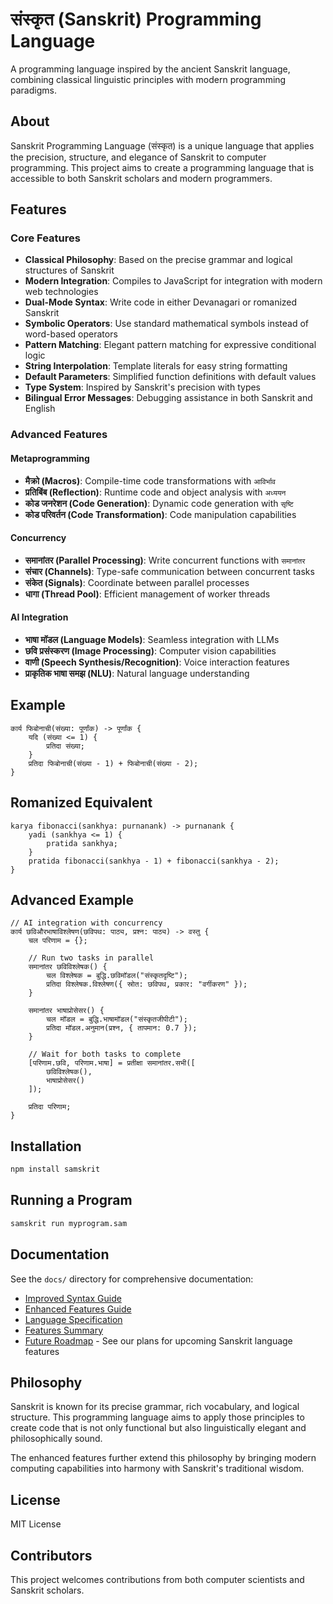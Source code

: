# संस्कृत (Sanskrit) Programming Language

A programming language inspired by the ancient Sanskrit language, combining classical linguistic principles with modern programming paradigms.

## About

Sanskrit Programming Language (संस्कृत) is a unique language that applies the precision, structure, and elegance of Sanskrit to computer programming. This project aims to create a programming language that is accessible to both Sanskrit scholars and modern programmers.

## Features

### Core Features
- **Classical Philosophy**: Based on the precise grammar and logical structures of Sanskrit
- **Modern Integration**: Compiles to JavaScript for integration with modern web technologies
- **Dual-Mode Syntax**: Write code in either Devanagari or romanized Sanskrit
- **Symbolic Operators**: Use standard mathematical symbols instead of word-based operators
- **Pattern Matching**: Elegant pattern matching for expressive conditional logic
- **String Interpolation**: Template literals for easy string formatting
- **Default Parameters**: Simplified function definitions with default values
- **Type System**: Inspired by Sanskrit's precision with types
- **Bilingual Error Messages**: Debugging assistance in both Sanskrit and English

### Advanced Features

#### Metaprogramming
- **मैक्रो (Macros)**: Compile-time code transformations with `आविर्भाव`
- **प्रतिबिंब (Reflection)**: Runtime code and object analysis with `अध्ययन`
- **कोड जनरेशन (Code Generation)**: Dynamic code generation with `सृष्टि`
- **कोड परिवर्तन (Code Transformation)**: Code manipulation capabilities

#### Concurrency
- **समानांतर (Parallel Processing)**: Write concurrent functions with `समानांतर`
- **संचार (Channels)**: Type-safe communication between concurrent tasks
- **संकेत (Signals)**: Coordinate between parallel processes
- **धागा (Thread Pool)**: Efficient management of worker threads

#### AI Integration
- **भाषा मॉडल (Language Models)**: Seamless integration with LLMs
- **छवि प्रसंस्करण (Image Processing)**: Computer vision capabilities
- **वाणी (Speech Synthesis/Recognition)**: Voice interaction features
- **प्राकृतिक भाषा समझ (NLU)**: Natural language understanding

## Example

```sanskrit
कार्य फिबोनाची(संख्या: पूर्णांक) -> पूर्णांक {
    यदि (संख्या <= 1) {
        प्रतिदा संख्या;
    }
    प्रतिदा फिबोनाची(संख्या - 1) + फिबोनाची(संख्या - 2);
}
```

## Romanized Equivalent

```sanskrit
karya fibonacci(sankhya: purnanank) -> purnanank {
    yadi (sankhya <= 1) {
        pratida sankhya;
    }
    pratida fibonacci(sankhya - 1) + fibonacci(sankhya - 2);
}
```

## Advanced Example

```sanskrit
// AI integration with concurrency
कार्य छविऔरभाषाविश्लेषण(छविपथ: पाठ्य, प्रश्न: पाठ्य) -> वस्तु {
    चल परिणाम = {};
    
    // Run two tasks in parallel
    समानांतर छविविश्लेषक() {
        चल विश्लेषक = बुद्धि.छविमॉडल("संस्कृतदृष्टि");
        प्रतिदा विश्लेषक.विश्लेषण({ स्रोत: छविपथ, प्रकार: "वर्गीकरण" });
    }
    
    समानांतर भाषाप्रोसेसर() {
        चल मॉडल = बुद्धि.भाषामॉडल("संस्कृतजीपीटी");
        प्रतिदा मॉडल.अनुमान(प्रश्न, { तापमान: 0.7 });
    }
    
    // Wait for both tasks to complete
    [परिणाम.छवि, परिणाम.भाषा] = प्रतीक्षा समानांतर.सभी([
        छविविश्लेषक(),
        भाषाप्रोसेसर()
    ]);
    
    प्रतिदा परिणाम;
}
```

## Installation

```bash
npm install samskrit
```

## Running a Program

```bash
samskrit run myprogram.sam
```

## Documentation

See the `docs/` directory for comprehensive documentation:

- [Improved Syntax Guide](docs/improved_syntax.md)
- [Enhanced Features Guide](docs/enhanced_features.md)
- [Language Specification](docs/language_spec.md)
- [Features Summary](docs/SUMMARY.md)
- [Future Roadmap](docs/roadmap.md) - See our plans for upcoming Sanskrit language features

## Philosophy

Sanskrit is known for its precise grammar, rich vocabulary, and logical structure. This programming language aims to apply those principles to create code that is not only functional but also linguistically elegant and philosophically sound.

The enhanced features further extend this philosophy by bringing modern computing capabilities into harmony with Sanskrit's traditional wisdom.

## License

MIT License

## Contributors

This project welcomes contributions from both computer scientists and Sanskrit scholars. 